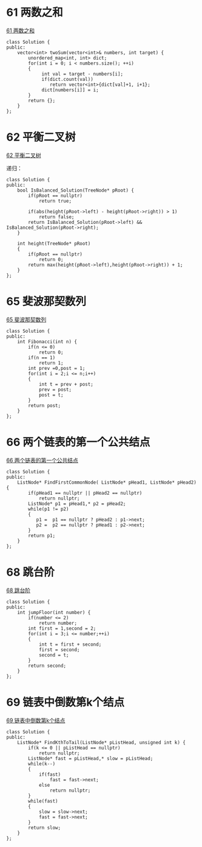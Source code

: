 # 61 两数之和

[61 两数之和](https://www.nowcoder.com/practice/20ef0972485e41019e39543e8e895b7f?tpId=190&&tqId=35361&rp=1&ru=/ta/job-code-high-rd&qru=/ta/job-code-high-rd/question-ranking)

```
class Solution {
public:    
    vector<int> twoSum(vector<int>& numbers, int target) {
        unordered_map<int, int> dict;
        for(int i = 0; i < numbers.size(); ++i)
        {
             int val = target - numbers[i];
             if(dict.count(val))
                return vector<int>{dict[val]+1, i+1}; 
             dict[numbers[i]] = i;            
        }
        return {};
    }
};
```

#  62 平衡二叉树

[62 平衡二叉树](https://www.nowcoder.com/practice/8b3b95850edb4115918ecebdf1b4d222?tpId=190&&tqId=35362&rp=1&ru=/ta/job-code-high-rd&qru=/ta/job-code-high-rd/question-ranking)

递归：

```
class Solution {
public:
    bool IsBalanced_Solution(TreeNode* pRoot) {
        if(pRoot == nullptr)
            return true;
        
        if(abs(height(pRoot->left) - height(pRoot->right)) > 1)
            return false;
        return IsBalanced_Solution(pRoot->left) && IsBalanced_Solution(pRoot->right);
    }
    
    int height(TreeNode* pRoot)
    {
        if(pRoot == nullptr)
            return 0;
        return max(height(pRoot->left),height(pRoot->right)) + 1;
    }
};
```

# 65 斐波那契数列

[65 斐波那契数列](https://www.nowcoder.com/practice/c6c7742f5ba7442aada113136ddea0c3?tpId=190&&tqId=35364&rp=1&ru=/ta/job-code-high-rd&qru=/ta/job-code-high-rd/question-ranking)

```
class Solution {
public:
    int Fibonacci(int n) {
		if(n <= 0)
			return 0;
		if(n == 1)
			return 1;
		int prev =0,post = 1;
		for(int i = 2;i <= n;i++)
		{
			int t = prev + post;
			prev = post;
			post = t;			
		}
		return post;
    }
};
```

# 66 两个链表的第一个公共结点

[66 两个链表的第一个公共结点](https://www.nowcoder.com/practice/6ab1d9a29e88450685099d45c9e31e46?tpId=190&&tqId=35197&rp=1&ru=/ta/job-code-high-rd&qru=/ta/job-code-high-rd/question-ranking)

```
class Solution {
public:
    ListNode* FindFirstCommonNode( ListNode* pHead1, ListNode* pHead2) {
        if(pHead1 == nullptr || pHead2 == nullptr)
            return nullptr;
        ListNode* p1 = pHead1,* p2 = pHead2;        
        while(p1 != p2)
        {
           p1 =  p1 == nullptr ? pHead2 : p1->next;
           p2 =  p2 == nullptr ? pHead1 : p2->next;
        }
        return p1;
    }
};
```

# 68 跳台阶

[68 跳台阶](https://www.nowcoder.com/practice/8c82a5b80378478f9484d87d1c5f12a4?tpId=190&&tqId=35199&rp=1&ru=/ta/job-code-high-rd&qru=/ta/job-code-high-rd/question-ranking)

```
class Solution {
public:
    int jumpFloor(int number) {
        if(number <= 2)
			return number;
		int first = 1,second = 2;
		for(int i = 3;i <= number;++i)
		{
			int t = first + second;
			first = second;
			second = t;			
		}
		return second;
    }
};
```

# 69 链表中倒数第k个结点

[69 链表中倒数第k个结点](https://www.nowcoder.com/practice/529d3ae5a407492994ad2a246518148a?tpId=190&&tqId=35368&rp=1&ru=/ta/job-code-high-rd&qru=/ta/job-code-high-rd/question-ranking)

```
class Solution {
public:
    ListNode* FindKthToTail(ListNode* pListHead, unsigned int k) {
		if(k <= 0 || pListHead == nullptr)
			return nullptr;
		ListNode* fast = pListHead,* slow = pListHead;
		while(k--)
		{
			if(fast)
				fast = fast->next;
			else
				return nullptr;
		}
		while(fast)
		{
			slow = slow->next;
			fast = fast->next;
		}
		return slow;
    }
};
```

